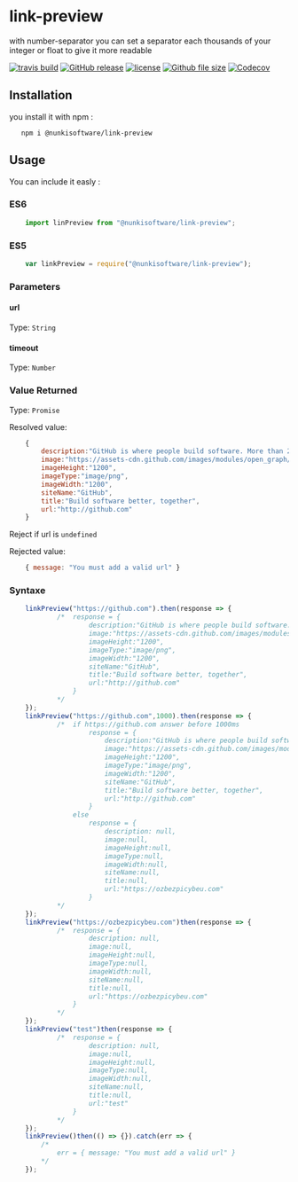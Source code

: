 # link-preview
with number-separator you can set a separator each thousands of your integer or float to give it more readable

[![travis build](https://img.shields.io/travis/nunkisoftware/link-preview.svg)](https://travis-ci.org/nunkisoftware/link-preview/builds/266726936?utm_source=github_status&utm_medium=notification)
[![GitHub release](https://img.shields.io/github/release/nunkisoftware/link-preview.svg)]()
[![license](https://img.shields.io/github/license/nunkisoftware/link-preview.svg)]()
[![Github file size](https://img.shields.io/github/size/nunkisoftware/link-preview/src/main.js.svg)]()
[![Codecov](https://img.shields.io/codecov/c/github/nunkisoftware/link-preview.svg)]()

## Installation
you install it with npm : 
```
   npm i @nunkisoftware/link-preview
```
## Usage
You can include it easly :
### ES6
```javascript
	import linPreview from "@nunkisoftware/link-preview";
```
### ES5
```javascript
	var linkPreview = require("@nunkisoftware/link-preview");
```
### Parameters
#### url
Type: `String`
#### timeout
Type: `Number`
### Value Returned
Type: `Promise`

Resolved value:
```javascript
    {
        description:"GitHub is where people build software. More than 24 million people use GitHub to discover, fork, and contribute to over 67 million projects.",
        image:"https://assets-cdn.github.com/images/modules/open_graph/github-logo.png",
        imageHeight:"1200",
        imageType:"image/png",
        imageWidth:"1200",
        siteName:"GitHub",
        title:"Build software better, together",
        url:"http://github.com"
    }
```
Reject if url is `undefined`

Rejected value:
```javascript
    { message: "You must add a valid url" }
```

### Syntaxe

```javascript
    linkPreview("https://github.com").then(response => {
            /*  response = {
                    description:"GitHub is where people build software. More than 24 million people use GitHub to discover, fork, and contribute to over 67 million projects.",
                    image:"https://assets-cdn.github.com/images/modules/open_graph/github-logo.png",
                    imageHeight:"1200",
                    imageType:"image/png",
                    imageWidth:"1200",
                    siteName:"GitHub",
                    title:"Build software better, together",
                    url:"http://github.com"
                }
            */
    });
    linkPreview("https://github.com",1000).then(response => {
            /*  if https://github.com answer before 1000ms 
                    response = {
                        description:"GitHub is where people build software. More than 24 million people use GitHub to discover, fork, and contribute to over 67 million projects.",
                        image:"https://assets-cdn.github.com/images/modules/open_graph/github-logo.png",
                        imageHeight:"1200",
                        imageType:"image/png",
                        imageWidth:"1200",
                        siteName:"GitHub",
                        title:"Build software better, together",
                        url:"http://github.com"
                    }
                else
                    response = {
                        description: null,
                        image:null,
                        imageHeight:null,
                        imageType:null,
                        imageWidth:null,
                        siteName:null,
                        title:null,
                        url:"https://ozbezpicybeu.com"
                    }
            */
    });
    linkPreview("https://ozbezpicybeu.com")then(response => {
            /*  response = {
                    description: null,
                    image:null,
                    imageHeight:null,
                    imageType:null,
                    imageWidth:null,
                    siteName:null,
                    title:null,
                    url:"https://ozbezpicybeu.com"
                }
            */
    });
    linkPreview("test")then(response => {
            /*  response = {
                    description: null,
                    image:null,
                    imageHeight:null,
                    imageType:null,
                    imageWidth:null,
                    siteName:null,
                    title:null,
                    url:"test"
                }
            */
    });
    linkPreview()then(() => {}).catch(err => {
        /*
            err = { message: "You must add a valid url" }
        */
    });
```
